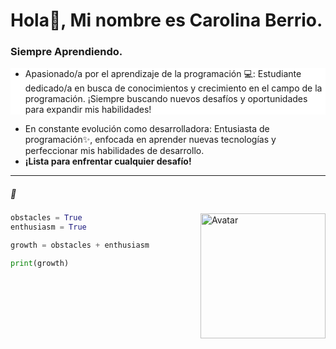 
# Hola👋, Mi nombre es Carolina Berrio.

### Siempre Aprendiendo.

<ul style="background-color: #FFFFFF;">
<li>Apasionado/a por el aprendizaje de la programación 💻: Estudiante dedicado/a en busca de conocimientos y crecimiento en el campo de la programación. ¡Siempre buscando nuevos desafíos y oportunidades para expandir mis habilidades!</li>
</ul>

<ul>
<li>En constante evolución como desarrolladora: Entusiasta de programación✨, enfocada en aprender nuevas tecnologías y perfeccionar mis habilidades de desarrollo.</li>
<li><strong>¡Lista para enfrentar cualquier desafío!</strong></li>
</ul>

---

##### 💖 

<div>
  <img src="https://avataaars.io/?avatarStyle=Circle&topType=LongHairBigHair&accessoriesType=Blank&hairColor=Black&facialHairType=Blank&clotheType=Hoodie&clotheColor=PastelRed&eyeType=Happy&eyebrowType=Default&mouthType=Smile&skinColor=Light" alt="Avatar" width="200" align="right">

```python
obstacles = True
enthusiasm = True

growth = obstacles + enthusiasm

print(growth)

